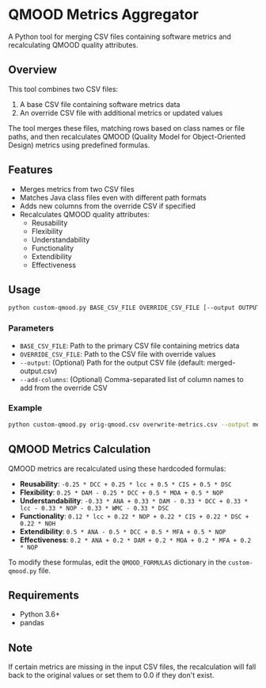# QMOOD Metrics Aggregator

A Python tool for merging CSV files containing software metrics and recalculating QMOOD quality attributes.

## Overview

This tool combines two CSV files:
1. A base CSV file containing software metrics data
2. An override CSV file with additional metrics or updated values

The tool merges these files, matching rows based on class names or file paths, and then recalculates QMOOD (Quality Model for Object-Oriented Design) metrics using predefined formulas.

## Features

- Merges metrics from two CSV files
- Matches Java class files even with different path formats
- Adds new columns from the override CSV if specified
- Recalculates QMOOD quality attributes:
  - Reusability
  - Flexibility
  - Understandability
  - Functionality
  - Extendibility
  - Effectiveness

## Usage

```bash
python custom-qmood.py BASE_CSV_FILE OVERRIDE_CSV_FILE [--output OUTPUT_FILE] [--add-columns COLUMNS]
```

### Parameters

- `BASE_CSV_FILE`: Path to the primary CSV file containing metrics data
- `OVERRIDE_CSV_FILE`: Path to the CSV file with override values
- `--output`: (Optional) Path for the output CSV file (default: merged-output.csv)
- `--add-columns`: (Optional) Comma-separated list of column names to add from the override CSV

### Example

```bash
python custom-qmood.py orig-qmood.csv overwrite-metrics.csv --output merged.csv --add-columns lcc,totalMethodsQty
```

## QMOOD Metrics Calculation

QMOOD metrics are recalculated using these hardcoded formulas:

- **Reusability**: `-0.25 * DCC + 0.25 * lcc + 0.5 * CIS + 0.5 * DSC`
- **Flexibility**: `0.25 * DAM - 0.25 * DCC + 0.5 * MOA + 0.5 * NOP`
- **Understandability**: `-0.33 * ANA + 0.33 * DAM - 0.33 * DCC + 0.33 * lcc - 0.33 * NOP - 0.33 * WMC - 0.33 * DSC`
- **Functionality**: `0.12 * lcc + 0.22 * NOP + 0.22 * CIS + 0.22 * DSC + 0.22 * NOH`
- **Extendibility**: `0.5 * ANA - 0.5 * DCC + 0.5 * MFA + 0.5 * NOP`
- **Effectiveness**: `0.2 * ANA + 0.2 * DAM + 0.2 * MOA + 0.2 * MFA + 0.2 * NOP`

To modify these formulas, edit the `QMOOD_FORMULAS` dictionary in the `custom-qmood.py` file.

## Requirements

- Python 3.6+
- pandas

## Note

If certain metrics are missing in the input CSV files, the recalculation will fall back to the original values or set them to 0.0 if they don't exist.